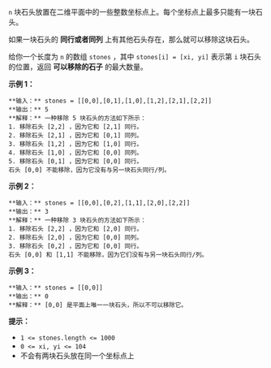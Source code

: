 `n` 块石头放置在二维平面中的一些整数坐标点上。每个坐标点上最多只能有一块石头。

如果一块石头的 **同行或者同列** 上有其他石头存在，那么就可以移除这块石头。

给你一个长度为 `n` 的数组 `stones` ，其中 `stones[i] = [xi, yi]` 表示第 `i` 块石头的位置，返回
**可以移除的石子** 的最大数量。

**示例 1：**

    
    
    **输入：** stones = [[0,0],[0,1],[1,0],[1,2],[2,1],[2,2]]
    **输出：** 5
    **解释：** 一种移除 5 块石头的方法如下所示：
    1. 移除石头 [2,2] ，因为它和 [2,1] 同行。
    2. 移除石头 [2,1] ，因为它和 [0,1] 同列。
    3. 移除石头 [1,2] ，因为它和 [1,0] 同行。
    4. 移除石头 [1,0] ，因为它和 [0,0] 同列。
    5. 移除石头 [0,1] ，因为它和 [0,0] 同行。
    石头 [0,0] 不能移除，因为它没有与另一块石头同行/列。

**示例 2：**

    
    
    **输入：** stones = [[0,0],[0,2],[1,1],[2,0],[2,2]]
    **输出：** 3
    **解释：** 一种移除 3 块石头的方法如下所示：
    1. 移除石头 [2,2] ，因为它和 [2,0] 同行。
    2. 移除石头 [2,0] ，因为它和 [0,0] 同列。
    3. 移除石头 [0,2] ，因为它和 [0,0] 同行。
    石头 [0,0] 和 [1,1] 不能移除，因为它们没有与另一块石头同行/列。

**示例 3：**

    
    
    **输入：** stones = [[0,0]]
    **输出：** 0
    **解释：** [0,0] 是平面上唯一一块石头，所以不可以移除它。

**提示：**

  * `1 <= stones.length <= 1000`
  * `0 <= xi, yi <= 104`
  * 不会有两块石头放在同一个坐标点上

